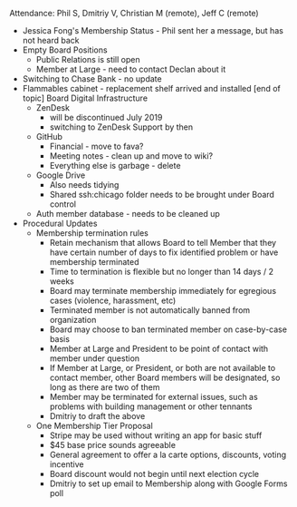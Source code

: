 Attendance: Phil S, Dmitriy V, Christian M (remote), Jeff C (remote)

- Jessica Fong's Membership Status - Phil sent her a message, but has not heard back
- Empty Board Positions
  - Public Relations is still open
  - Member at Large - need to contact Declan about it
- Switching to Chase Bank - no update
- Flammables cabinet - replacement shelf arrived and installed [end of topic]
Board Digital Infrastructure
  - ZenDesk
    - will be discontinued July 2019
    - switching to ZenDesk Support by then
  - GitHub
    - Financial - move to fava?
    - Meeting notes - clean up and move to wiki?
    - Everything else is garbage - delete
  - Google Drive
    - Also needs tidying
    - Shared ssh:chicago folder needs to be brought under Board control
  - Auth member database - needs to be cleaned up
- Procedural Updates
  - Membership termination rules
    - Retain mechanism that allows Board to tell Member that they have certain number of days to fix identified problem or have membership terminated
    - Time to termination is flexible but no longer than 14 days / 2 weeks
    - Board may terminate membership immediately for egregious cases (violence, harassment, etc)
    - Terminated member is not automatically banned from organization
    - Board may choose to ban terminated member on case-by-case basis
    - Member at Large and President to be point of contact with member under question
    - If Member at Large, or President, or both are not available to contact member, other Board members will be designated, so long as there are two of them
    - Member may be terminated for external issues, such as problems with building management or other tennants
    - Dmitriy to draft the above
  - One Membership Tier Proposal
    - Stripe may be used without writing an app for basic stuff
    - $45 base price sounds agreeable
    - General agreement to offer a la carte options, discounts, voting incentive
    - Board discount would not begin until next election cycle
    - Dmitriy to set up email to Membership along with Google Forms poll
